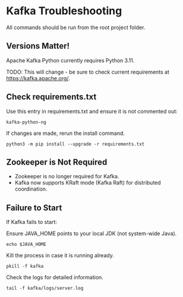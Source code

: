 # Kafka Troubleshooting

All commands should be run from the root project folder.

## Versions Matter! 

Apache Kafka Python currently requires Python 3.11.

TODO: This will change - be sure to check current requirements at <https://kafka.apache.org/>.

## Check requirements.txt

Use this entry in requirements.txt and ensure it is not commented out:

```
kafka-python-ng
```

If changes are made, rerun the install command.

```shell
python3 -m pip install --upgrade -r requirements.txt
```

## Zookeeper is Not Required

- Zookeeper is no longer required for Kafka.
- Kafka now supports KRaft mode (Kafka Raft) for distributed coordination.


## Failure to Start

If Kafka fails to start:

Ensure JAVA_HOME points to your local JDK (not system-wide Java).

```shell
echo $JAVA_HOME
```


Kill the process in case it is running already. 

```
pkill -f kafka
```

Check the logs for detailed information.

```shell
tail -f kafka/logs/server.log
```
